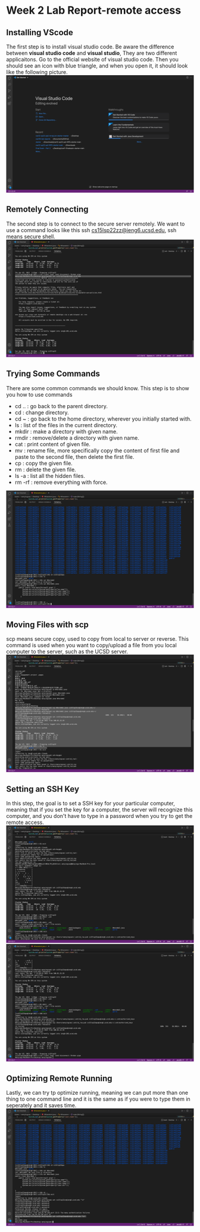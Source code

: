 # Week 2 Lab Report-remote access
## Installing VScode
The first step is to install visual studio code. Be aware the difference between **visual studio code** and **visual studio**, They are two different applicaitons. Go to the official website of visual studio code. Then you should see an icon with blue triangle, and when you open it, it should look like the following picture.
![Part 1 image](Lab1Part1.png)

## Remotely Connecting
The second step is to connect to the secure server remotely. We want to use a command looks like this ssh cs15lsp22zz@ieng6.ucsd.edu, ssh means secure shell.
![Part 2 image](Lab1Part2.png)
## Trying Some Commands
There are some common commands we should know. This step is to show you how to use commands
  * cd .. : go back to the parent directory.
  * cd : change directory.
  * cd ~ : go back to the home directory, wherever you initially started with.
  * ls : list of the files in the current directory.
  * mkdir <directory name>: make a directory with given name.
  * rmdir <directory name>: remove/delete a directory with given name.
  * cat <filename>: print content of given file.
  * mv <filename><filename>: rename file, more specifically copy the content of first file and paste to the second file, then delete the first file. 
  * cp <filename>: copy the given file.
  * rm <filename>: delete the given file.
  * ls -a : list all the hidden files.
  * rm -rf : remove everything with force. 

![Part 3 image](Lab1Part3.png)

 
## Moving Files with scp
 scp means secure copy, used to copy from local to server or reverse. This command is used when you want to copy/upload a file from you local computer to the server, such as the UCSD server. 
 ![Part 4 image](Lab1Part4.png)

## Setting an SSH Key
In this step, the goal is to set a SSH key for your particular computer, meaning that if you set the key for a computer, the server will recognize this computer, and you don't have to type in a password when you try to get the remote access.
 ![Part 5 image](Lab1Part51.png)
 ![Part 5 image](Lab1Part52.png)

## Optimizing Remote Running
Lastly, we can try tp optimize running, meaning we can put more than one thing to one command line and it is the same as if you were to type them in seperately and it saves time.
![Part 6 image](Lab1Part6.png)


